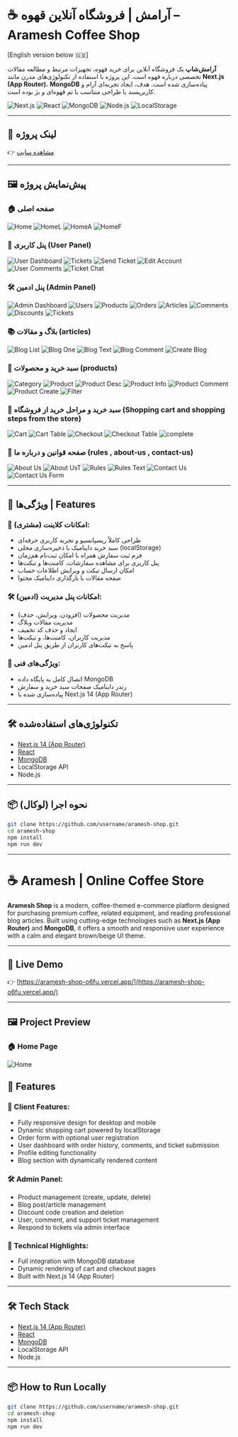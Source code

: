 
# ☕ آرامش | فروشگاه آنلاین قهوه – Aramesh Coffee Shop

[English version below 🇬🇧]

**آرامش‌شاپ** یک فروشگاه آنلاین برای خرید قهوه، تجهیزات مرتبط و مطالعه مقالات تخصصی درباره قهوه است. این پروژه با استفاده از تکنولوژی‌های مدرن مانند **Next.js (App Router)**، **MongoDB** پیاده‌سازی شده است. هدف، ایجاد تجربه‌ای آرام و کاربرپسند با طراحی متناسب با تم قهوه‌ای و بژ بوده است.

<!-- BADGES -->
![Next.js](https://img.shields.io/badge/Next.js-14-black?logo=nextdotjs&style=for-the-badge)
![React](https://img.shields.io/badge/React-18-61DAFB?logo=react&logoColor=white&style=for-the-badge)
![MongoDB](https://img.shields.io/badge/MongoDB-6.0-47A248?logo=mongodb&logoColor=white&style=for-the-badge)
![Node.js](https://img.shields.io/badge/Node.js-20.0-green?logo=node.js&logoColor=white&style=for-the-badge)
![LocalStorage](https://img.shields.io/badge/LocalStorage-Browser-yellow?style=for-the-badge)

---

## 🔗 لینک پروژه
👉 [مشاهده سایت](https://aramesh-shop-o6fu.vercel.app/)

---

## 🖼️ پیش‌نمایش پروژه

### 🏠 صفحه اصلی
![Home](./arameh-gallery/HomePage.png)
![HomeL](./arameh-gallery/HomePageLatest.png)
![HomeA](./arameh-gallery/HomePageAbout.png)
![HomeF](./arameh-gallery/HomePageFooter.png)

### 👤 پنل کاربری (User Panel)
![User Dashboard](./arameh-gallery/UserPanel-dashboard.png)
![Tickets](./arameh-gallery/UP-tickets.png)
![Send Ticket](./arameh-gallery/UP-sendTicket.png)
![Edit Account](./arameh-gallery/UP-editAccount.png)
![User Comments](./arameh-gallery/UP-comments.png)
![Ticket Chat](./arameh-gallery/ticket-chat.png)


### 🛠️ پنل ادمین (Admin Panel)
![Admin Dashboard](./arameh-gallery/AdminPanel-dashboard.png)
![Users](./arameh-gallery/AP-users.png)
![Products](./arameh-gallery/AP-products.png)
![Orders](./arameh-gallery/AP-orders.png)
![Articles](./arameh-gallery/AP-articles.png)
![Comments](./arameh-gallery/AP-comments.png)
![Discounts](./arameh-gallery/AP-discounts.png)
![Tickets](./arameh-gallery/AP-tickets.png)

### 📚 بلاگ و مقالات (articles)
![Blog List](./arameh-gallery/blogs.png)
![Blog One](./arameh-gallery/blog.png)
![Blog Text](./arameh-gallery/blogText.png)
![Blog Comment](./arameh-gallery/blogComment.png)
![Create Blog](./arameh-gallery/create-blog.png)

### 🛒 سبد خرید و محصولات  (products)
![Category](./arameh-gallery/category.png)
![Product](./arameh-gallery/product.png)
![Product Desc](./arameh-gallery/productD.png)
![Product Info](./arameh-gallery/productIn.png)
![Product Comment](./arameh-gallery/productComment.png)
![Product Create](./arameh-gallery/create-product.png)
![Filter](./arameh-gallery/filter-products.png)

### 🛒 سبد خرید و مراحل خرید از فروشگاه (Shopping cart and shopping steps from the store)
![Cart](./arameh-gallery/cart.png)
![Cart Table](./arameh-gallery/cartT.png)
![Checkout](./arameh-gallery/chackout.png)
![Checkout Table](./arameh-gallery/checkoutT.png)
![complete](./arameh-gallery/complete.png)


### 📄 صفحه قوانین و درباره ما  (rules , about-us , contact-us)
![About Us](./arameh-gallery/AboutUs.png)
![About UsT](./arameh-gallery/AboutUsText.png)
![Rules](./arameh-gallery/Rules.png)
![Rules Text](./arameh-gallery/RulesText.png)
![Contact Us](./arameh-gallery/contactUs.png)
![Contact Us Form](./arameh-gallery/contactUsF.png)



---

## 🚀 ویژگی‌ها | Features

### 🎯 امکانات کلاینت (مشتری):
- طراحی کاملاً ریسپانسیو و تجربه کاربری حرفه‌ای
- سبد خرید داینامیک با ذخیره‌سازی محلی (localStorage)
- فرم ثبت سفارش همراه با امکان ثبت‌نام هم‌زمان
- پنل کاربری برای مشاهده سفارشات، کامنت‌ها و تیکت‌ها
- امکان ارسال تیکت و ویرایش اطلاعات حساب
- صفحه مقالات با بارگذاری داینامیک محتوا

### 🛠️ امکانات پنل مدیریت (ادمین):
- مدیریت محصولات (افزودن، ویرایش، حذف)
- مدیریت مقالات وبلاگ
- ایجاد و حذف کد تخفیف
- مدیریت کاربران، کامنت‌ها، و تیکت‌ها
- پاسخ به تیکت‌های کاربران از طریق پنل ادمین

### 💾 ویژگی‌های فنی:
- اتصال کامل به پایگاه داده MongoDB
- رندر داینامیک صفحات سبد خرید و سفارش
- پیاده‌سازی شده با Next.js 14 (App Router)

---

## 🛠️ تکنولوژی‌های استفاده‌شده

- [Next.js 14 (App Router)](https://nextjs.org/)
- [React](https://reactjs.org/)
- [MongoDB](https://www.mongodb.com/)
- LocalStorage API
- Node.js

---

## 📦 نحوه اجرا (لوکال)

```bash
git clone https://github.com/username/aramesh-shop.git
cd aramesh-shop
npm install
npm run dev
```

---

# ☕ Aramesh | Online Coffee Store

**Aramesh Shop** is a modern, coffee-themed e-commerce platform designed for purchasing premium coffee, related equipment, and reading professional blog articles. Built using cutting-edge technologies such as **Next.js (App Router)** and **MongoDB**, it offers a smooth and responsive user experience with a calm and elegant brown/beige UI theme.

---

## 🔗 Live Demo  
👉 [https://aramesh-shop-o6fu.vercel.app/](https://aramesh-shop-o6fu.vercel.app/)

---

## 🖼️ Project Preview

### 🏠 Home Page
![Home](./arameh-gallery/HomePage.png)



## 🚀 Features

### 🎯 Client Features:
- Fully responsive design for desktop and mobile
- Dynamic shopping cart powered by localStorage
- Order form with optional user registration
- User dashboard with order history, comments, and ticket submission
- Profile editing functionality
- Blog section with dynamically rendered content

### 🛠️ Admin Panel:
- Product management (create, update, delete)
- Blog post/article management
- Discount code creation and deletion
- User, comment, and support ticket management
- Respond to tickets via admin interface

### 💾 Technical Highlights:
- Full integration with MongoDB database
- Dynamic rendering of cart and checkout pages
- Built with Next.js 14 (App Router)

---

## 🛠️ Tech Stack

- [Next.js 14 (App Router)](https://nextjs.org/)
- [React](https://reactjs.org/)
- [MongoDB](https://www.mongodb.com/)
- LocalStorage API
- Node.js

---

## 📦 How to Run Locally

```bash
git clone https://github.com/username/aramesh-shop.git
cd aramesh-shop
npm install
npm run dev
```
